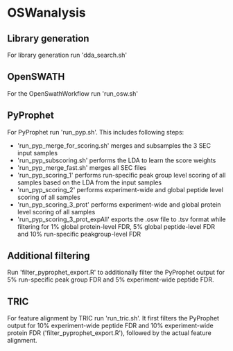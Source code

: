 # OSWanalysis

## Library generation
For library generation run 'dda_search.sh'

## OpenSWATH
For the OpenSwathWorkflow run 'run_osw.sh'

## PyProphet
For PyProphet run 'run_pyp.sh'. This includes following steps:
- 'run_pyp_merge_for_scoring.sh' merges and subsamples the 3 SEC input samples
- 'run_pyp_subscoring.sh' performs the LDA to learn the score weights
- 'run_pyp_merge_fast.sh' merges all SEC files
- 'run_pyp_scoring_1' performs run-specific peak group level scoring of all samples based on the LDA from the input samples
- 'run_pyp_scoring_2' performs experiment-wide and global peptide level scoring of all samples
- 'run_pyp_scoring_3_prot' performs experiment-wide and global protein level scoring of all samples
- 'run_pyp_scoring_3_prot_expAll' exports the .osw file to .tsv format while filtering for 1% global protein-level FDR, 5% global peptide-level FDR and 10% run-specific peakgroup-level FDR

## Additional filtering
Run 'filter_pyprophet_export.R' to additionally filter the PyProphet output for 5% run-specific peak group FDR and 5% experiment-wide peptide FDR.

## TRIC
For feature alignment by TRIC run 'run_tric.sh'. It first filters the PyProphet output for 10% experiment-wide peptide FDR and 10% experiment-wide protein FDR ('filter_pyprophet_export.R'), followed by the actual feature alignment.
